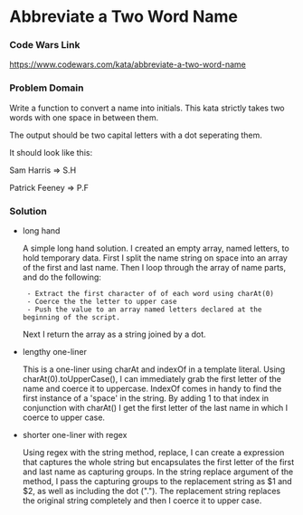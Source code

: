 # Abbreviate a Two Word Name

### Code Wars Link

https://www.codewars.com/kata/abbreviate-a-two-word-name

### Problem Domain

Write a function to convert a name into initials. This kata strictly takes two words with one space in between them.

The output should be two capital letters with a dot seperating them.

It should look like this:

Sam Harris => S.H

Patrick Feeney => P.F

### Solution


- long hand

     A simple long hand solution. I created an empty array, named letters, to hold temporary data.  First I split the name string on space into an array of the first and last name.  Then I loop through the array of name parts, and do the following:
       
       - Extract the first character of of each word using charAt(0)
       - Coerce the the letter to upper case
       - Push the value to an array named letters declared at the beginning of the script.

     Next I return the array as a string joined by a dot.

- lengthy one-liner

     This is a one-liner using charAt and indexOf in a template literal.  Using charAt(0).toUpperCase(), I can immediately grab the first letter of the name and coerce it to uppercase. IndexOf comes in handy to find the first instance of a 'space' in the string.  By adding 1 to that index in conjunction with charAt() I get the first letter of the last name in which I coerce to upper case.

- shorter one-liner with regex

     Using regex with the string method, replace, I can create a expression that captures the whole string but encapsulates the first letter of the first and last name as capturing groups.  In the string replace argument of the method, I pass the capturing groups to the replacement string as $1 and $2, as well as including the dot (".").  The replacement string replaces the original string completely and then I coerce it to upper case.
